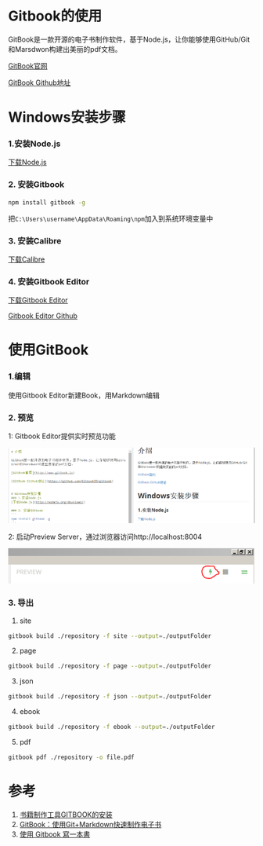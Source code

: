 # Gitbook的使用

GitBook是一款开源的电子书制作软件，基于Node.js，让你能够使用GitHub/Git和Marsdwon构建出美丽的pdf文档。

[GitBook官网](http://www.gitbook.io)

[GitBook Github地址](https://github.com/GitbookIO/gitbook)


# Windows安装步骤

### 1.安装Node.js
[下载Node.js](http://nodejs.org/download/)

### 2. 安装Gitbook
```bash
npm install gitbook -g
```

把```C:\Users\username\AppData\Roaming\npm```加入到系统环境变量中

### 3. 安装Calibre
[下载Calibre](http://www.calibre-ebook.com/)

### 4. 安装Gitbook Editor
[下载Gitbook Editor](https://github.com/GitbookIO/editor/releases)

[Gitbook Editor Github](https://github.com/GitbookIO/editor/releases)

# 使用GitBook

### 1.编辑
使用Gitbook Editor新建Book，用Markdown编辑

### 2. 预览
1: Gitbook Editor提供实时预览功能

![](../../../images/gitbook-preview.png)

2: 启动Preview Server，通过浏览器访问http://localhost:8004

![](../../../images/gitbook-start-server.png)

### 3. 导出
1. site
```bash
gitbook build ./repository -f site --output=./outputFolder
```
2. page
```bash
gitbook build ./repository -f page --output=./outputFolder
```
3. json
```bash
gitbook build ./repository -f json --output=./outputFolder
```
4. ebook
```bash
gitbook build ./repository -f ebook --output=./outputFolder
```
5. pdf
```bash
gitbook pdf ./repository -o file.pdf
```

# 参考
1. [书籍制作工具GITBOOK的安装](http://blog.liyibo.org/books-installation-authoring-tool-gitbook/)
2. [GitBook：使用Git+Markdown快速制作电子书](http://www.csdn.net/article/2014-04-09/2819217-gitbook-using-git-markdown-book)
3. [使用 Gitbook 寫一本書](http://blog.caesarchi.com/2014/05/gitbook.html)
